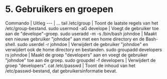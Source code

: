# 5. Gebruikers en groepen

Commando | Uitleg
--- | ...
tail /etc/group | Toont de laatste regels van het /etc/group-bestand.
sudo usermod -aG develope | Voegt de gebruiker toe aan de "develope"-groep.
sudo useradd -m -s /bin/bash johndoe | Maakt een nieuwe gebruiker "johndoe" aan met een home directory en de Bash-shell.
sudo userdel -r johndoe | Verwijdert de gebruiker "johndoe" en verwijdert ook de home directory en bestanden.
sudo groupadd developers rs johndoe | Maakt de groep "developers" aan en voegt de gebruiker "johndoe" toe aan de groep.
sudo groupdel -f developers | Verwijdert de groep "developers".
cat /etc/passwd | Toont de inhoud van het /etc/passwd-bestand, dat gebruikersinformatie bevat.


